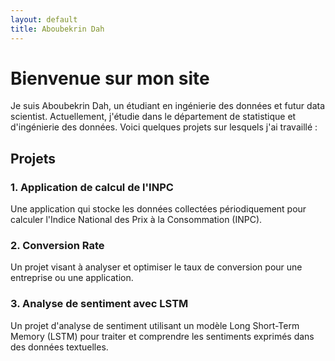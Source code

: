 ```yaml
---
layout: default
title: Aboubekrin Dah
---
```


# Bienvenue sur mon site

Je suis Aboubekrin Dah, un étudiant en ingénierie des données et futur data scientist. Actuellement, j'étudie dans le département de statistique et d'ingénierie des données. Voici quelques projets sur lesquels j'ai travaillé :

## Projets

### 1. Application de calcul de l'INPC
Une application qui stocke les données collectées périodiquement pour calculer l'Indice National des Prix à la Consommation (INPC).

### 2. Conversion Rate
Un projet visant à analyser et optimiser le taux de conversion pour une entreprise ou une application.

### 3. Analyse de sentiment avec LSTM
Un projet d'analyse de sentiment utilisant un modèle Long Short-Term Memory (LSTM) pour traiter et comprendre les sentiments exprimés dans des données textuelles.
